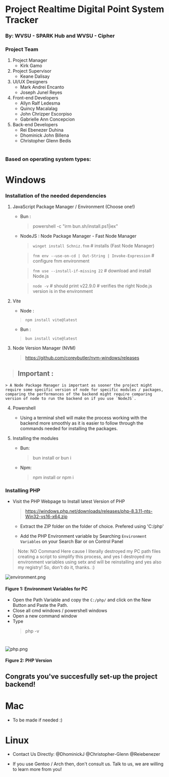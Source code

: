 
# Project Realtime Digital Point System Tracker
### By: WVSU - SPARK Hub and WVSU - Cipher 
### Project Team
1. Project Manager
    - Kirk Gamo
2. Project Supervisor
    - Keane Dalisay
3. UI/UX Designers
    - Mark Andrei Encanto
    - Joseph Junel Reyes
4. Front-end Developers
    - Allyn Ralf Ledesma
    - Quincy Macalalag
    - John Chrizper Escorpiso
    - Gabrielle Ann Concepcion
6. Back-end Developers
    - Rei Ebenezer Duhina
    - Dhominick John Billena
    - Christopher Glenn Bedis
#

### Based on operating system types: 

# Windows
### Installation of the needed dependencies
1. JavaScript Package Manager / Environment (Choose one!)
    - Bun : 
        > powershell -c "irm bun.sh/install.ps1|iex"
    - NodeJS : Node Package Manager - Fast Node Manager
        > `winget install Schniz.fnm` # installs (Fast Node Manager)

        > `fnm env --use-on-cd | Out-String | Invoke-Expression` # configure fnm environment

        > `fnm use --install-if-missing 22` # download and install Node.js

        > `node -v` # should print v22.9.0 # verifies the right Node.js version is in the environment
2. Vite
    - Node : 
    > `npm install vite@latest`
    - Bun  : 
    > `bun install vite@latest`

3. Node Version Manager (NVM) 
    > https://github.com/coreybutler/nvm-windows/releases 
        
> ## Important : 
    > A Node Package Manager is important as sooner the project might require some specific version of node for specific modules / packages, comparing the performances of the backend might require comparing version of node to run the backend on if you use `NodeJS`.

4. Powershell
    - Using a terminal shell will make the process working with the backend more smoothly as it is easier to follow through the commands needed for installing the packages.

5. Installing the modules 
    - Bun: 
        > bun install or bun i
    - Npm: 
        > npm install or npm i 

### Installing PHP
- Visit the PHP Webpage to Install latest Version of PHP
    > https://windows.php.net/downloads/releases/php-8.3.11-nts-Win32-vs16-x64.zip

    - Extract the ZIP folder on the folder of choice. Prefered using 'C:/php'

    - Add the PHP Environment variable by Searching `Environment Variables` on your Search Bar or on Control Panel 
> Note: NO Command Here cause I literally destroyed my PC path files creating a script to simplify this process, and yes I destroyed my environment variables using setx and will be reinstalling and yes also my registry! So, don't do it, thanks. :)

![environment.png](./documentation/img/environment.png)
#### Figure 1: Environment Variables for PC 

- Open the Path Variable and copy the `C:/php/` and click on the New Button and Paste the Path. 
- Close all cmd windows / powershell windows
- Open a new command window
- Type 
    > php -v 
#
![php.png](./documentation/img/php.png)
#### Figure 2: PHP Version

## Congrats you've succesfully set-up the project backend! 

# Mac

- To be made if needed :)

# Linux 

- Contact Us Directly: @DhominickJ @Christopher-Glenn @Reiebenezer 

- If you use Gentoo / Arch then, don't consult us. Talk to us, we are willing to learn more from you!
